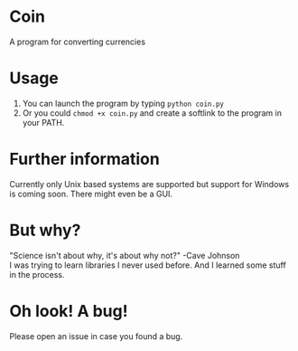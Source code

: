 # Coin
A program for converting currencies

# Usage
1. You can launch the program by typing `python coin.py`
2. Or you could `chmod +x coin.py` and create a softlink to the program in your PATH.

# Further information
Currently only Unix based systems are supported but support for Windows is coming soon. There might even be a GUI.

# But why?
"Science isn't about why, it's about why not?"
-Cave Johnson  
I was trying to learn libraries I never used before. And I learned some stuff in the process. 

# Oh look! A bug!
Please open an issue in case you found a bug.
